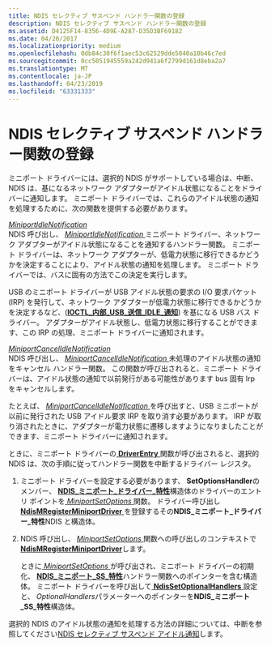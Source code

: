 ```yaml
---
title: NDIS セレクティブ サスペンド ハンドラー関数の登録
description: NDIS セレクティブ サスペンド ハンドラー関数の登録
ms.assetid: D4125F14-8356-4D9E-A287-D35D3BF69182
ms.date: 04/20/2017
ms.localizationpriority: medium
ms.openlocfilehash: 0db84c30f6f1aec53c62529dde5040a10b46c7ed
ms.sourcegitcommit: 0cc5051945559a242d941a6f2799d161d8eba2a7
ms.translationtype: MT
ms.contentlocale: ja-JP
ms.lasthandoff: 04/23/2019
ms.locfileid: "63331333"
---
```

# <a name="registering-ndis-selective-suspend-handler-functions"></a>NDIS セレクティブ サスペンド ハンドラー関数の登録


ミニポート ドライバーには、選択的 NDIS がサポートしている場合は、中断、NDIS は、基になるネットワーク アダプターがアイドル状態になることをドライバーに通知します。 ミニポート ドライバーでは、これらのアイドル状態の通知を処理するために、次の関数を提供する必要があります。

<a href="" id="miniportidlenotification"></a>[*MiniportIdleNotification*](https://msdn.microsoft.com/library/windows/hardware/hh464092)  
NDIS 呼び出し、 [ *MiniportIdleNotification* ](https://msdn.microsoft.com/library/windows/hardware/hh464092)ミニポート ドライバー、ネットワーク アダプターがアイドル状態になることを通知するハンドラー関数。 ミニポート ドライバーは、ネットワーク アダプターが、低電力状態に移行できるかどうかを決定することにより、アイドル状態の通知を処理します。 ミニポート ドライバーでは、バスに固有の方法でこの決定を実行します。

USB のミニポート ドライバーが USB アイドル状態の要求の I/O 要求パケット (IRP) を発行して、ネットワーク アダプターが低電力状態に移行できるかどうかを決定するなど、([**IOCTL\_内部\_USB\_送信\_IDLE\_通知**](https://msdn.microsoft.com/library/windows/hardware/ff537270)) を基になる USB バス ドライバー。 アダプターがアイドル状態し、低電力状態に移行することができます、この IRP の処理、ミニポート ドライバーに通知されます。

<a href="" id="miniportcancelidlenotification"></a>[*MiniportCancelIdleNotification*](https://msdn.microsoft.com/library/windows/hardware/hh464088)  
NDIS 呼び出し、 [ *MiniportCancelIdleNotification* ](https://msdn.microsoft.com/library/windows/hardware/hh464088)未処理のアイドル状態の通知をキャンセル ハンドラー関数。 この関数が呼び出されると、ミニポート ドライバーは、アイドル状態の通知で以前発行がある可能性があります bus 固有 Irp をキャンセルします。

たとえば、 [ *MiniportCancelIdleNotification* ](https://msdn.microsoft.com/library/windows/hardware/hh464088)を呼び出すと、USB ミニポートが以前に発行された USB アイドル要求 IRP を取り消す必要があります。 IRP が取り消されたときに、アダプターが電力状態に遷移しますようになりましたことができます、ミニポート ドライバーに通知されます。

ときに、ミニポート ドライバーの[ **DriverEntry** ](https://msdn.microsoft.com/library/windows/hardware/ff548818)関数が呼び出されると、選択的 NDIS は、次の手順に従ってハンドラー関数を中断するドライバー レジスタ。

1.  ミニポート ドライバーを設定する必要があります、 **SetOptionsHandler**のメンバー、 [ **NDIS\_ミニポート\_ドライバー\_特性**](https://msdn.microsoft.com/library/windows/hardware/ff565958)構造体のドライバーのエントリ ポイントを[ *MiniportSetOptions* ](https://msdn.microsoft.com/library/windows/hardware/ff559443)関数。 ドライバー呼び出し[ **NdisMRegisterMiniportDriver** ](https://msdn.microsoft.com/library/windows/hardware/ff563654)を登録するその**NDIS\_ミニポート\_ドライバー\_特性**NDIS と構造体。

2.  NDIS 呼び出し、 [ *MiniportSetOptions* ](https://msdn.microsoft.com/library/windows/hardware/ff559443)関数への呼び出しのコンテキストで[ **NdisMRegisterMiniportDriver**](https://msdn.microsoft.com/library/windows/hardware/ff563654)します。

    ときに[ *MiniportSetOptions* ](https://msdn.microsoft.com/library/windows/hardware/ff559443)が呼び出され、ミニポート ドライバーの初期化、 [ **NDIS\_ミニポート\_SS\_特性**](https://msdn.microsoft.com/library/windows/hardware/hh451559)ハンドラー関数へのポインターを含む構造体。 ミニポート ドライバーを呼び出して[ **NdisSetOptionalHandlers** ](https://msdn.microsoft.com/library/windows/hardware/ff564550)設定と、 *OptionalHandlers*パラメーターへのポインターを**NDIS\_ミニポート\_SS\_特性**構造体。

選択的 NDIS のアイドル状態の通知を処理する方法の詳細については、中断を参照してください[NDIS セレクティブ サスペンド アイドル通知](ndis-selective-suspend-idle-notifications.md)します。

 

 





